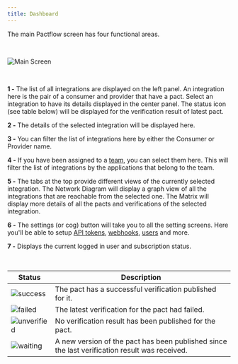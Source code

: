 ```yaml
---
title: Dashboard
---
```


The main Pactflow screen has four functional areas.

&nbsp;

![Main Screen](/ui/dashboard.png)

&nbsp;

**1 -**
The list of all integrations are displayed on the left panel. An integration here is the pair of a consumer and provider that have a pact. Select an integration to have its details displayed in the center panel. The status icon (see table below) will be displayed for the verification result of latest pact.

**2 -**
The details of the selected integration will be displayed here.

**3 -**
You can filter the list of integrations here by either the Consumer or Provider name.

**4 -**
If you have been assigned to a [team](#settings-teams), you can select them here. This will filter the list of integrations
by the applications that belong to the team.

**5 -**
The tabs at the top provide different views of the currently selected integration. The Network
Diagram will display a graph view of all the integrations that are reachable from the selected one.
The Matrix will display more details of all the pacts and verifications of the selected integration.

**6 -**
The settings (or cog) button will take you to all the setting screens. Here you'll be able to setup
[API tokens](#settings-api-tokens), [webhooks](#settings-webhooks), [users](#settings-users) and more.

**7 -**
Displays the current logged in user and subscription status.

&nbsp;

<div class="status-table">

| Status | Description |
|-------------|-------------|
| ![success](/ui/success.png) | The pact has a successful verification published for it. |
| ![failed](/ui/failed.png) | The latest verification for the pact had failed. |
| ![unverified](/ui/unverified.png) | No verification result has been published for the pact. |
| ![waiting](/ui/waiting.png) | A new version of the pact has been published since the last verification result was received. |

</div>

